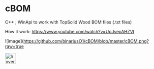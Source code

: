 # cBOM
C++ ; 
WinApi to work with TopSolid Wood BOM files (.txt files)

How it work:
https://www.youtube.com/watch?v=UoJveoAHZVI



![image](https://github.com/binariusO1/cBOM/blob/master/cBOM.png?raw=true 

<p align="left">
  <img src="https://github.githubassets.com/images/icons/emoji/unicode/1f6a7.png" width="35" title="hover text">
</p>

